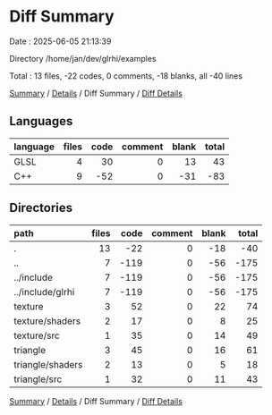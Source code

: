 # Diff Summary

Date : 2025-06-05 21:13:39

Directory /home/jan/dev/glrhi/examples

Total : 13 files,  -22 codes, 0 comments, -18 blanks, all -40 lines

[Summary](results.md) / [Details](details.md) / Diff Summary / [Diff Details](diff-details.md)

## Languages
| language | files | code | comment | blank | total |
| :--- | ---: | ---: | ---: | ---: | ---: |
| GLSL | 4 | 30 | 0 | 13 | 43 |
| C++ | 9 | -52 | 0 | -31 | -83 |

## Directories
| path | files | code | comment | blank | total |
| :--- | ---: | ---: | ---: | ---: | ---: |
| . | 13 | -22 | 0 | -18 | -40 |
| .. | 7 | -119 | 0 | -56 | -175 |
| ../include | 7 | -119 | 0 | -56 | -175 |
| ../include/glrhi | 7 | -119 | 0 | -56 | -175 |
| texture | 3 | 52 | 0 | 22 | 74 |
| texture/shaders | 2 | 17 | 0 | 8 | 25 |
| texture/src | 1 | 35 | 0 | 14 | 49 |
| triangle | 3 | 45 | 0 | 16 | 61 |
| triangle/shaders | 2 | 13 | 0 | 5 | 18 |
| triangle/src | 1 | 32 | 0 | 11 | 43 |

[Summary](results.md) / [Details](details.md) / Diff Summary / [Diff Details](diff-details.md)